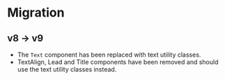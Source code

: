 # Migration

## v8 -> v9

- The `Text` component has been replaced with text utility classes.
- TextAlign, Lead and Title components have been removed and should use the text utility classes instead.
